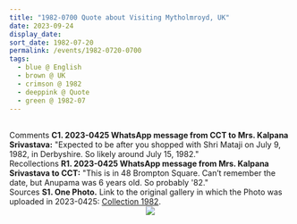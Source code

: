 ```yaml
---
title: "1982-0700 Quote about Visiting Mytholmroyd, UK"
date: 2023-09-24
display_date: 
sort_date: 1982-07-20
permalink: /events/1982-0720-0700
tags:
  - blue @ English
  - brown @ UK
  - crimson @ 1982
  - deeppink @ Quote
  - green @ 1982-07
---
```


<br>

<wave-list>
  <list-title color="DarkSeaGreen" width="55">Comments</list-title>
  <list-item color="BlanchedAlmond"  width="280"><b>C1. 2023-0425 WhatsApp message from CCT to Mrs. Kalpana Srivastava:</b> "Expected to be after you shopped with Shri Mataji on July 9, 1982, in Derbyshire. So likely around July 15, 1982."</list-item>
</wave-list>

<br>

<wave-list>
  <list-title color="DarkSeaGreen" width="65"> Recollections</list-title>
  <list-item color="BlanchedAlmond" width="280"><b>R1. 2023-0425 WhatsApp message from Mrs. Kalpana Srivastava to CCT:</b> "This is in 48 Brompton Square. Can’t remember the date, but Anupama was 6 years old. So probably '82."</list-item>
</wave-list>

<br>

<wave-list>
  <list-title color="DarkSeaGreen" width="40">Sources</list-title>
  <list-item color="BlanchedAlmond"  width="280"><b>S1. One Photo.</b> Link to the original gallery in which the Photo was uploaded in 2023-0425: <a href="https://eternalmoments.smugmug.com/Collections/Mrs-Kalpana-Srivastava-Collection/1982/">Collection 1982</a>.</list-item>
</wave-list>

<div style="text-align: center"><img src="https://pub-bcc3cbe9b1e94ba1ac28915f7a3900fa.r2.dev/1982-0700_Family_Group_Photo_Entrance_House_48_Brompton_Square_Knightsbridge_London_UK_(month_not_sure)_01_(from_tif)_Mrs._Kalpana_Srivastava_Collection).jpg" /></div>